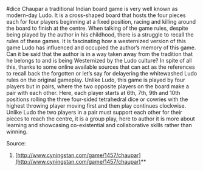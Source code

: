 #dice
Chaupar a traditional Indian board game is very well known as modern-day Ludo. It is a cross-shaped board that hosts the four pieces each for four players beginning at a fixed position, racing and killing around the board to finish at the centre. When talking of the game rules, despite being played by the author in his childhood, there is a struggle to recall the rules of these games. It is fascinating how a westernized version of this game Ludo has influenced and occupied the author’s memory of this game. Can it be said that the author is in a way taken away from the tradition that he belongs to and is being Westernized by the Ludo culture? In spite of all this, thanks to some online available sources that can act as the references to recall back the forgotten or let’s say for delayering the whitewashed Ludo rules on the original gameplay. Unlike Ludo, this game is played by four players but in pairs, where the two opposite players on the board make a pair with each other. Here, each player starts at 6th, 7th, 9th and 10th positions rolling the three four-sided tetrahedral dice or cowries with the highest throwing player moving first and then play continues clockwise. Unlike Ludo the two players in a pair must support each other for their pieces to reach the centre, it is a group play, here to author it is more about learning and showcasing co-existential and collaborative skills rather than winning. 

  

Source: 

1. [http://www.cyningstan.com/game/1457/chaupar](http://www.cyningstan.com/game/1457/chaupar)**